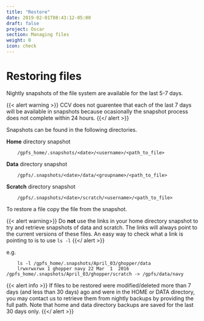 ```yaml
---
title: "Restore"
date: 2019-02-01T08:43:12-05:00
draft: false
project: Oscar
section: Managing files
weight: 0
icon: check
---
```


# Restoring files

Nightly snapshots of the file system are available for the last 5-7
days.

{{< alert warning >}}
CCV does not guarentee that each of the last 7 days will be available
in snapshots because ocasionally the snapshot process does not complete
within 24 hours.
{{</ alert >}}

Snapshots can be found in the following directories.

**Home** directory snapshot

`````
    /gpfs_home/.snapshots/<date>/<username>/<path_to_file>
`````

**Data** directory snapshot
````
    /gpfs/.snapshots/<date>/data/<groupname>/<path_to_file>
````

**Scratch** directory snapshot
````
    /gpfs/.snapshots/<date>/scratch/<username>/<path_to_file>
````

To restore a file copy the file from the snapshot.

{{< alert warning>}}
Do **not** use the links in your home directory snapshot to try and
retrieve snapshots of data and scratch. The links will always point to
the current versions of these files. An easy way to check what a link is
pointing to is to use `ls -l`
{{</ alert >}}

e.g.

````
    ls -l /gpfs_home/.snapshots/April_03/ghopper/data
    lrwxrwxrwx 1 ghopper navy 22 Mar  1  2016 /gpfs_home/.snapshots/April_03/ghopper/scratch -> /gpfs/data/navy
````

{{< alert info >}}
If files to be restored were modified/deleted more than 7 days (and less
than 30 days) ago and were in the HOME or DATA directory, you may
contact us to retrieve them from nightly backups by providing the full
path. Note that home and data directory backups are saved for the last
30 days only.
{{</ alert >}}
